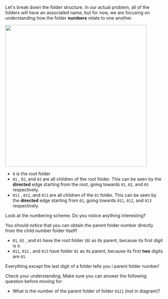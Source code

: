 <!--title={Parsing the File:Finding the Relationships Explained Part 1}-->

<!--badges={Python:22,Algorithms:11}-->

<!--concepts={directedGraphs, introToGraphs, useOfGraphs}-->

Let's break down the folder structure. In our actual problem, all of the folders will have an associated name, but for now, we are focusing on understanding how the folder **numbers** relate to one another.

<img src = "https://i.imgur.com/d96KQDv.jpg" width = "450px"/>

* `0` is the root folder
* `01` , `02`, and `03` are all children of the root folder. This can be seen by the **directed** edge starting from the root, going towards `01`, `02`, and `03` respectively.
*  `011` , `012`, and `013` are all children of the `01` folder. This can be seen by the **directed** edge starting from `01`, going towards `011`, `012`, and `013` respectively.

Look at the numbering scheme. Do you notice anything interesting? 

You should notice that you can obtain the parent folder number directly from the child number folder itself!

*  `01`, `02` , and `03` have the root folder (`0`) as its parent, because its first digit is `0`.
*  `011`, `012` , and `013` have folder `01` as its parent, because its first **two** digits are `01`.

Everything except the last digit of a folder tells you i parent folder number!

Check your understanding. Make sure you can answer the following question before moving for:

* What is the number of the parent folder of folder `0121` (not in diagram)?

